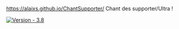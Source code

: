 https://alaixs.github.io/ChantSupporter/          Chant des supporter/Ultra !

[![Version - 3.8](https://img.shields.io/badge/Version-3.8-0475B6)](https://)

